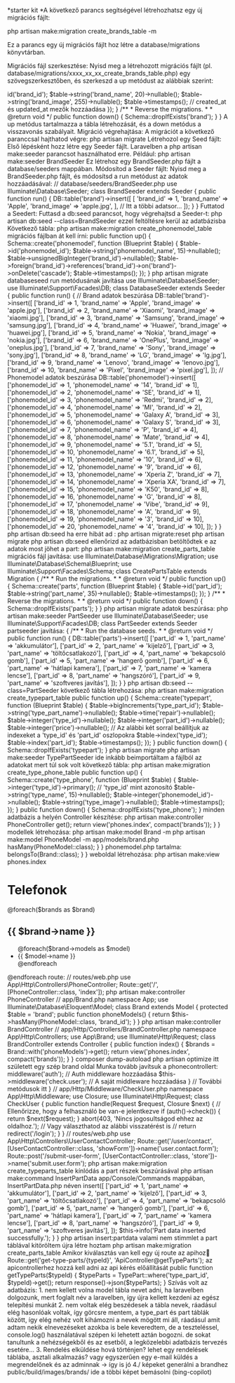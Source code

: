 *starter kit
*A következő parancs segítségével létrehozhatsz egy új migrációs fájlt:

php artisan make:migration create_brands_table -m

Ez a parancs egy új migrációs fájlt hoz létre a database/migrations könyvtárban.

Migrációs fájl szerkesztése:
Nyisd meg a létrehozott migrációs fájlt (pl. database/migrations/xxxx_xx_xx_create_brands_table.php) egy szövegszerkesztőben, és szerkeszd a up metódust az alábbiak szerint:


<?php

use Illuminate\Database\Migrations\Migration;
use Illuminate\Database\Schema\Blueprint;
use Illuminate\Support\Facades\Schema;

class CreateBrandsTable extends Migration
{
    /**
     * Run the migrations.
     *
     * @return void
     */
    public function up()
    {
        Schema::create('brand', function (Blueprint $table) {
            $table->id('brand_id');
            $table->string('brand_name', 20)->nullable();
            $table->string('brand_image', 255)->nullable();
            $table->timestamps(); // created_at és updated_at mezők hozzáadása
        });
    }

    /**
     * Reverse the migrations.
     *
     * @return void
     */
    public function down()
    {
        Schema::dropIfExists('brand');
    }
}
A up metódus tartalmazza a tábla létrehozását, és a down metódus a visszavonás szabályait.

Migráció végrehajtása:
A migrációt a következő paranccsal hajthatod végre:

php artisan migrate

Létrehozol egy Seed fájlt:
Első lépésként hozz létre egy Seeder fájlt. Laravelben a php artisan make:seeder parancsot használhatod erre. Például:

php artisan make:seeder BrandSeeder
Ez létrehoz egy BrandSeeder.php fájlt a database/seeders mappában.

Módosítod a Seeder fájlt:
Nyisd meg a BrandSeeder.php fájlt, és módosítsd a run metódust az adatok hozzáadásával:


// database/seeders/BrandSeeder.php

use Illuminate\Database\Seeder;

class BrandSeeder extends Seeder
{
    public function run()
    {
        DB::table('brand')->insert([
            [
                'brand_id' => 1,
                'brand_name' => 'Apple',
                'brand_image' => 'apple.jpg',
            ],
            // Itt a többi adatsor...
        ]);
    }
}
Futtatod a Seedert:
Futtasd a db:seed parancsot, hogy végrehajtsd a Seeder-t:

php artisan db:seed --class=BrandSeeder

ezzel feltöltésre kerül az adatbázisba

Következő tábla:
php artisan make:migration create_phonemodel_table

migrációs fájlban át kell írni: 
public function up()
    {
        Schema::create('phonemodel', function (Blueprint $table) {
            $table->id('phonemodel_id');
            $table->string('phonemodel_name', 15)->nullable();
            $table->unsignedBigInteger('brand_id')->nullable();
            $table->foreign('brand_id')->references('brand_id')->on('brand')->onDelete('cascade');
            $table->timestamps();
        });
    }

    php artisan migrate

 databaseseed run metódusának javítása 
    use Illuminate\Database\Seeder;
use Illuminate\Support\Facades\DB;

class DatabaseSeeder extends Seeder
{
    public function run()
    {
        // Brand adatok beszúrása
        DB::table('brand')->insert([
            ['brand_id' => 1, 'brand_name' => 'Apple', 'brand_image' => 'apple.jpg'],
            ['brand_id' => 2, 'brand_name' => 'Xiaomi', 'brand_image' => 'xiaomi.jpg'],
            ['brand_id' => 3, 'brand_name' => 'Samsung', 'brand_image' => 'samsung.jpg'],
            ['brand_id' => 4, 'brand_name' => 'Huawei', 'brand_image' => 'huawei.jpg'],
            ['brand_id' => 5, 'brand_name' => 'Nokia', 'brand_image' => 'nokia.jpg'],
            ['brand_id' => 6, 'brand_name' => 'OnePlus', 'brand_image' => 'oneplus.jpg'],
            ['brand_id' => 7, 'brand_name' => 'Sony', 'brand_image' => 'sony.jpg'],
            ['brand_id' => 8, 'brand_name' => 'LG', 'brand_image' => 'lg.jpg'],
            ['brand_id' => 9, 'brand_name' => 'Lenovo', 'brand_image' => 'lenovo.jpg'],
            ['brand_id' => 10, 'brand_name' => 'Pixel', 'brand_image' => 'pixel.jpg'],
        ]);

        // Phonemodel adatok beszúrása
        DB::table('phonemodel')->insert([
            ['phonemodel_id' => 1, 'phonemodel_name' => '14', 'brand_id' => 1],
            ['phonemodel_id' => 2, 'phonemodel_name' => 'SE', 'brand_id' => 1],
            ['phonemodel_id' => 3, 'phonemodel_name' => 'Redmi', 'brand_id' => 2],
            ['phonemodel_id' => 4, 'phonemodel_name' => 'MI', 'brand_id' => 2],
            ['phonemodel_id' => 5, 'phonemodel_name' => 'Galaxy A', 'brand_id' => 3],
            ['phonemodel_id' => 6, 'phonemodel_name' => 'Galaxy S', 'brand_id' => 3],
            ['phonemodel_id' => 7, 'phonemodel_name' => 'P', 'brand_id' => 4],
            ['phonemodel_id' => 8, 'phonemodel_name' => 'Mate', 'brand_id' => 4],
            ['phonemodel_id' => 9, 'phonemodel_name' => '5.1', 'brand_id' => 5],
            ['phonemodel_id' => 10, 'phonemodel_name' => '6.1', 'brand_id' => 5],
            ['phonemodel_id' => 11, 'phonemodel_name' => '10', 'brand_id' => 6],
            ['phonemodel_id' => 12, 'phonemodel_name' => '9', 'brand_id' => 6],
            ['phonemodel_id' => 13, 'phonemodel_name' => 'Xperia Z', 'brand_id' => 7],
            ['phonemodel_id' => 14, 'phonemodel_name' => 'Xperia XA', 'brand_id' => 7],
            ['phonemodel_id' => 15, 'phonemodel_name' => 'K50', 'brand_id' => 8],
            ['phonemodel_id' => 16, 'phonemodel_name' => 'G', 'brand_id' => 8],
            ['phonemodel_id' => 17, 'phonemodel_name' => 'Vibe', 'brand_id' => 9],
            ['phonemodel_id' => 18, 'phonemodel_name' => 'A', 'brand_id' => 9],
            ['phonemodel_id' => 19, 'phonemodel_name' => '3', 'brand_id' => 10],
            ['phonemodel_id' => 20, 'phonemodel_name' => '4', 'brand_id' => 10],
        ]);
    }
}
php artisan db:seed
ha erre hibát ad : 
php artisan migrate:reset
php artisan migrate
php artisan db:seed
 ellenőrizd az adatbázisban betöltődtek e az adatok

 most jöhet a part: 
 php artisan make:migration create_parts_table

migrációs fájl javítása: 
use Illuminate\Database\Migrations\Migration;
use Illuminate\Database\Schema\Blueprint;
use Illuminate\Support\Facades\Schema;

class CreatePartsTable extends Migration
{
    /**
     * Run the migrations.
     *
     * @return void
     */
    public function up()
    {
        Schema::create('parts', function (Blueprint $table) {
            $table->id('part_id');
            $table->string('part_name', 35)->nullable();
            $table->timestamps();
        });
    }

    /**
     * Reverse the migrations.
     *
     * @return void
     */
    public function down()
    {
        Schema::dropIfExists('parts');
    }
}
php artisan migrate
adatok beszúrása:
php artisan make:seeder PartSeeder
use Illuminate\Database\Seeder;
use Illuminate\Support\Facades\DB;

class PartSeeder extends Seeder

partseeder javítása: 
{
    /**
     * Run the database seeds.
     *
     * @return void
     */
    public function run()
    {
        DB::table('parts')->insert([
            ['part_id' => 1, 'part_name' => 'akkumulátor'],
            ['part_id' => 2, 'part_name' => 'kijelző'],
            ['part_id' => 3, 'part_name' => 'töltőcsatlakozó'],
            ['part_id' => 4, 'part_name' => 'bekapcsoló gomb'],
            ['part_id' => 5, 'part_name' => 'hangerő gomb'],
            ['part_id' => 6, 'part_name' => 'hátlapi kamera'],
            ['part_id' => 7, 'part_name' => 'kamera lencse'],
            ['part_id' => 8, 'part_name' => 'hangszóró'],
            ['part_id' => 9, 'part_name' => 'szoftveres javítás'],
        ]);
    }
}

php artisan db:seed --class=PartSeeder

következő tábla létrehozása: 
php artisan make:migration create_typepart_table

public function up()
    {
        Schema::create('typepart', function (Blueprint $table) {
             $table->bigIncrements('type_part_id'); 
            $table->string('type_part_name')->nullable();
            $table->time('repair')->nullable();
            $table->integer('type_id')->nullable();
            $table->integer('part_id')->nullable();
            $table->integer('price')->nullable();
            
            // Az alábbi két sorral beállítjuk az indexeket a 'type_id' és 'part_id' oszlopokra
            $table->index('type_id');
            $table->index('part_id');

            $table->timestamps();
        });
    }

    public function down()
    {
        Schema::dropIfExists('typepart');
    }

php artisan migrate

php artisan make:seeder TypePartSeeder

ide inkább beimportáltam a fájlból az adatokat mert túl sok volt

következő tábla: 
php artisan make:migration create_type_phone_table
 public function up()
    {
        Schema::create('type_phone', function (Blueprint $table) {
            $table->integer('type_id')->primary(); // 'type_id' mint azonosító
            $table->string('type_name', 15)->nullable();
            $table->integer('phonemodel_id')->nullable();
            $table->string('type_image')->nullable();
            $table->timestamps();
        });
    }

    public function down()
    {
        Schema::dropIfExists('type_phone');
    }
    minden adatbázis a helyén

Controller készítése: 
php artisan make:controller PhoneController
<?php

namespace App\Http\Controllers;

use App\Models\Brand;
use Illuminate\Http\Request;

class PhoneController extends Controller
{
    public function index()
    {
        $brands = Brand::with('models')->get();

        return view('phones.index', compact('brands'));
    }
}

modellek létrehozása: 
php artisan make:model Brand -m
php artisan make:model PhoneModel -m

app/models/brand.php
<?php

namespace App\Models;

use Illuminate\Database\Eloquent\Model;

class Brand extends Model
{
    public function models()
    {
        return $this->hasMany(PhoneModel::class);
    }
}
phonemodel.php tartalma: 
<?php

namespace App\Models;

use Illuminate\Database\Eloquent\Model;

class PhoneModel extends Model
{
    public function brand()
    {
        return $this->belongsTo(Brand::class);
    }
}
weboldal létrehozása: 
php artisan make:view phones.index
<!DOCTYPE html>
<html>
<head>
    <title>Telefonok</title>
</head>
<body>

<h1>Telefonok</h1>

@foreach($brands as $brand)
    <h2>{{ $brand->name }}</h2>

    <ul>
        @foreach($brand->models as $model)
            <li>{{ $model->name }}</li>
        @endforeach
    </ul>
@endforeach

</body>
</html>
 route: 
 // routes/web.php

use App\Http\Controllers\PhoneController;

Route::get('/', [PhoneController::class, 'index']);

php artisan make:controller PhoneController

// app/Brand.php

namespace App;

use Illuminate\Database\Eloquent\Model;

class Brand extends Model
{
    protected $table = 'brand';

    public function phoneModels()
    {
        return $this->hasMany(PhoneModel::class, 'brand_id');
    }
}
php artisan make:controller BrandController

// app/Http/Controllers/BrandController.php

namespace App\Http\Controllers;

use App\Brand;
use Illuminate\Http\Request;

class BrandController extends Controller
{
    public function index()
    {
        $brands = Brand::with('phoneModels')->get();

        return view('phones.index', compact('brands'));
    }
}

composer dump-autoload
php artisan optimize
itt született egy szép brand oldal
Munka tovább
javítsuk a phonecontrollert: 
<?php

namespace App\Http\Controllers;

use Illuminate\Http\Request;
use App\Models\Brand;
use App\Models\Phonemodel;
use App\Models\Typepart;

class PhoneController extends Controller
{
    public function index()
    {
        $brands = Brand::all();
        $phonemodels = Phonemodel::all();
        $types = Typepart::all();

        return view('phone.index', compact('brands', 'phonemodels', 'types'));
    }
}

Létre kell hoznod a resources/views/phone mappában a következő fájlokat:

partials/selects.blade.php
kell egy új modell is
php artisan make:migration create_phone_models_table
php artisan migrate
hiányzik a typeart osztály

php artisan make:model Typepart

// Typepart.php
namespace App\Models;

use Illuminate\Database\Eloquent\Model;

class Typepart extends Model
{
    // ...
}
composer dump-autoload

új contact kontroller🧮 
php artisan make:controller ContactController
csak bejelentkezett felhasználónak:
php artisan make:controller UserContactController
php artisan make:middleware CheckUser
// app/Http/Controllers/UserContactController.php

namespace App\Http\Controllers;

use Illuminate\Http\Request;

class UserContactController extends Controller
{
    public function __construct()
    {
        $this->middleware('auth'); // Auth middleware hozzáadása
        $this->middleware('check.user'); // A saját middleware hozzáadása
    }

    // További metódusok itt
}

// app/Http/Middleware/CheckUser.php

namespace App\Http\Middleware;

use Closure;
use Illuminate\Http\Request;

class CheckUser
{
    public function handle(Request $request, Closure $next)
    {
        // Ellenőrizze, hogy a felhasználó be van-e jelentkezve
        if (auth()->check()) {
            return $next($request);
        }

        abort(403, 'Nincs jogosultságod ehhez az oldalhoz.');

        // Vagy választhatod az alábbi visszatérést is
        // return redirect('/login');
    }
}

// routes/web.php

use App\Http\Controllers\UserContactController;

Route::get('/user/contact', [UserContactController::class, 'showForm'])->name('user.contact.form');
Route::post('/submit-user-form', [UserContactController::class, 'store'])->name('submit.user.form');


php artisan make:migration create_typeparts_table
kínlódás a part részek beszúrásával
php artisan make:command InsertPartData
app/Console/Commands mappában,  InsertPartData.php néven

<?php

namespace App\Console\Commands;

use Illuminate\Console\Command;
use Illuminate\Support\Facades\DB;

class InsertPartData extends Command
{
    protected $signature = 'insert:partdata';
    protected $description = 'Insert part data into the database';

    public function handle()
    {
        DB::table('part')->insert([
            ['part_id' => 1, 'part_name' => 'akkumulátor'],
            ['part_id' => 2, 'part_name' => 'kijelző'],
            ['part_id' => 3, 'part_name' => 'töltőcsatlakozó'],
            ['part_id' => 4, 'part_name' => 'bekapcsoló gomb'],
            ['part_id' => 5, 'part_name' => 'hangerő gomb'],
            ['part_id' => 6, 'part_name' => 'hátlapi kamera'],
            ['part_id' => 7, 'part_name' => 'kamera lencse'],
            ['part_id' => 8, 'part_name' => 'hangszóró'],
            ['part_id' => 9, 'part_name' => 'szoftveres javítás'],
        ]);

        $this->info('Part data inserted successfully.');
    }
}

php artisan insert:partdata
valami nem stimmlet  a part táblával kitöröltem újra létre hoztam
php artisan make:migration create_parts_table

Amikor kiválasztás van 
kell egy új route az apihoz🧮 Route::get('get-type-parts/{typeId}', 'ApiController@getTypeParts');

az apicontrollerhez hozzá kell adni az api kérés előállítását
public function getTypeParts($typeId)
{
    $typeParts = TypePart::where('type_part_id', $typeId)->get();

    return response()->json($typeParts);
}

Szívás volt az adatbázis: 
1. nem kellett volna model tábla nevet adni, ha laravelben dolgozunk, mert foglalt név a laravelben, így újra kellett kezdeni az egész telepítési munkát
2. nem voltak elég beszédesek a tábla nevek, ráadásul elég hasonlóak voltak, így görcsre mentem, a type_part és part táblák között, így elég nehéz volt kihámozni a nevek mögött mi áll, ráadásul amit adtam nekik elnevezéseket azokba is bele keveredtem, de a teszteléssel, console.log() használatával szépen ki lehetett aztán bogozni. 
de sokat tanultunk a nehézségekből és az esetből, a legközelebbi adatbázis tervezés esetére...
3. Rendelés elküldése hová történjen? lehet egy rendelések táblába, asztali alkalmazás? vagy egyszerűen egy e-mail küldés a megrendelőnek és az adminnak -> így is jó
4./ képeket generálni a brandhez
public/build/images/brands/ ide a többi képet bemásolni (bing-copilot)